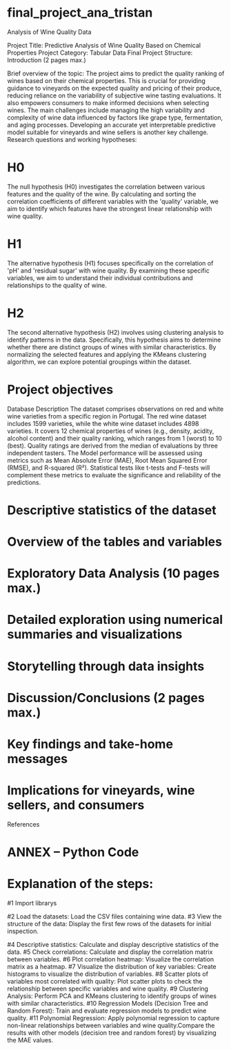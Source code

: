 # final_project_ana_tristan
Analysis of Wine Quality Data

Project Title: Predictive Analysis of Wine Quality Based on Chemical Properties
Project Category: Tabular Data
Final Project Structure:
Introduction (2 pages max.)

Brief overview of the topic:
The project aims to predict the quality ranking of wines based on their chemical properties. This is crucial for providing guidance to vineyards on the expected quality and pricing of their produce, reducing reliance on the variability of subjective wine tasting evaluations. It also empowers consumers to make informed decisions when selecting wines.
The main challenges include managing the high variability and complexity of wine data influenced by factors like grape type, fermentation, and aging processes. Developing an accurate yet interpretable predictive model suitable for vineyards and wine sellers is another key challenge.
Research questions and working hypotheses: 
# H0
The null hypothesis (H0) investigates the correlation between various features and the quality of the wine. By calculating and sorting the correlation coefficients of different variables with the 'quality' variable, we aim to identify which features have the strongest linear relationship with wine quality. 
# H1
The alternative hypothesis (H1) focuses specifically on the correlation of 'pH' and 'residual sugar' with wine quality. By examining these specific variables, we aim to understand their individual contributions and relationships to the quality of wine.
# H2
The second alternative hypothesis (H2) involves using clustering analysis to identify patterns in the data. Specifically, this hypothesis aims to determine whether there are distinct groups of wines with similar characteristics. By normalizing the selected features and applying the KMeans clustering algorithm, we can explore potential groupings within the dataset.

# Project objectives
Database Description
The dataset comprises observations on red and white wine varieties from a specific region in Portugal. The red wine dataset includes 1599 varieties, while the white wine dataset includes 4898 varieties. It covers 12 chemical properties of wines (e.g., density, acidity, alcohol content) and their quality ranking, which ranges from 1 (worst) to 10 (best). Quality ratings are derived from the median of evaluations by three independent tasters. The Model performance will be assessed using metrics such as Mean Absolute Error (MAE), Root Mean Squared Error (RMSE), and R-squared (R²). Statistical tests like t-tests and F-tests will complement these metrics to evaluate the significance and reliability of the predictions.

# Descriptive statistics of the dataset
# Overview of the tables and variables
# Exploratory Data Analysis (10 pages max.)

# Detailed exploration using numerical summaries and visualizations
# Storytelling through data insights
# Discussion/Conclusions (2 pages max.)

# Key findings and take-home messages
# Implications for vineyards, wine sellers, and consumers
References

# ANNEX – Python Code

# Explanation of the steps:



#1 Import librarys

#2 Load the datasets: Load the CSV files containing wine data.
#3  View the structure of the data: Display the first few rows of the datasets for initial inspection.

#4 Descriptive statistics: Calculate and display descriptive statistics of the data.
#5 Check correlations: Calculate and display the correlation matrix between variables.
#6 Plot correlation heatmap: Visualize the correlation matrix as a heatmap.
#7 Visualize the distribution of key variables: Create histograms to visualize the distribution of variables.
#8 Scatter plots of variables most correlated with quality: Plot scatter plots to check the relationship between specific 
   variables and wine quality.
#9 Clustering Analysis: Perform PCA and KMeans clustering to identify groups of wines with similar characteristics.
#10 Regression Models (Decision Tree and Random Forest): Train and evaluate regression models to predict wine quality.
#11 Polynomial Regression: Apply polynomial regression to capture non-linear relationships between variables and wine quality.Compare the results with other models (decision tree and random forest) by visualizing the MAE values.
